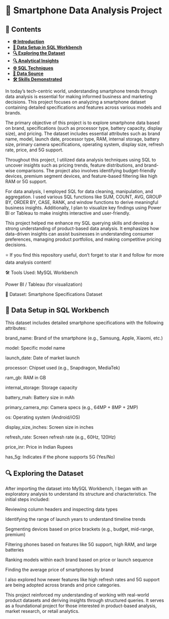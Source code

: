 # 📱 Smartphone Data Analysis Project

## 📑 Contents

- [**🌐 Introduction**](#-introduction)
- [**💾 Data Setup in SQL Workbench**](#-data-setup-in-sql-workbench)
- [**🔍 Exploring the Dataset**](#-exploring-the-dataset)
- [**🔍 Analytical Insights**](#-analytical-insights)
- [**⚙️ SQL Techniques**](#️-sql-techniques)
- [**📂 Data Source**](#-data-source)
- [**🛠️ Skills Demonstrated**](#️-skills-demonstrated)

  
In today’s tech-centric world, understanding smartphone trends through data analysis is essential for making informed business and marketing decisions. This project focuses on analyzing a smartphone dataset containing detailed specifications and features across various models and brands.

The primary objective of this project is to explore smartphone data based on brand, specifications (such as processor type, battery capacity, display size), and pricing. The dataset includes essential attributes such as brand name, model, launch date, processor type, RAM, internal storage, battery size, primary camera specifications, operating system, display size, refresh rate, price, and 5G support.

Throughout this project, I utilized data analysis techniques using SQL to uncover insights such as pricing trends, feature distributions, and brand-wise comparisons. The project also involves identifying budget-friendly devices, premium segment devices, and feature-based filtering like high RAM or 5G support.

For data analysis, I employed SQL for data cleaning, manipulation, and aggregation. I used various SQL functions like SUM, COUNT, AVG, GROUP BY, ORDER BY, CASE, RANK, and window functions to derive meaningful business insights. Additionally, I plan to visualize key findings using Power BI or Tableau to make insights interactive and user-friendly.

This project helped me enhance my SQL querying skills and develop a strong understanding of product-based data analysis. It emphasizes how data-driven insights can assist businesses in understanding consumer preferences, managing product portfolios, and making competitive pricing decisions.

⭐ If you find this repository useful, don’t forget to star it and follow for more data analysis content!

🛠️ Tools Used:
MySQL Workbench

Power BI / Tableau (for visualization)

📂 Dataset: Smartphone Specifications Dataset

## 💾 Data Setup in SQL Workbench

This dataset includes detailed smartphone specifications with the following attributes:

brand_name: Brand of the smartphone (e.g., Samsung, Apple, Xiaomi, etc.)

model: Specific model name

launch_date: Date of market launch

processor: Chipset used (e.g., Snapdragon, MediaTek)

ram_gb: RAM in GB

internal_storage: Storage capacity

battery_mah: Battery size in mAh

primary_camera_mp: Camera specs (e.g., 64MP + 8MP + 2MP)

os: Operating system (Android/iOS)

display_size_inches: Screen size in inches

refresh_rate: Screen refresh rate (e.g., 60Hz, 120Hz)

price_inr: Price in Indian Rupees

has_5g: Indicates if the phone supports 5G (Yes/No)

## 🔍 Exploring the Dataset

After importing the dataset into MySQL Workbench, I began with an exploratory analysis to understand its structure and characteristics. The initial steps included:

Reviewing column headers and inspecting data types

Identifying the range of launch years to understand timeline trends

Segmenting devices based on price brackets (e.g., budget, mid-range, premium)

Filtering phones based on features like 5G support, high RAM, and large batteries

Ranking models within each brand based on price or launch sequence

Finding the average price of smartphones by brand

I also explored how newer features like high refresh rates and 5G support are being adopted across brands and price categories.

This project reinforced my understanding of working with real-world product datasets and deriving insights through structured queries. It serves as a foundational project for those interested in product-based analysis, market research, or retail analytics.




